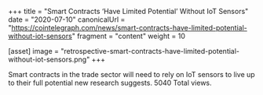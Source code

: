 +++
title = "Smart Contracts ‘Have Limited Potential’ Without IoT Sensors"
date = "2020-07-10"
canonicalUrl = "https://cointelegraph.com/news/smart-contracts-have-limited-potential-without-iot-sensors"
fragment = "content"
weight = 10

[asset]
    image = "retrospective-smart-contracts-have-limited-potential-without-iot-sensors.png"
+++

Smart contracts in the trade sector will need to rely on IoT sensors to 
live up to their full potential new research suggests. 5040 Total views.
